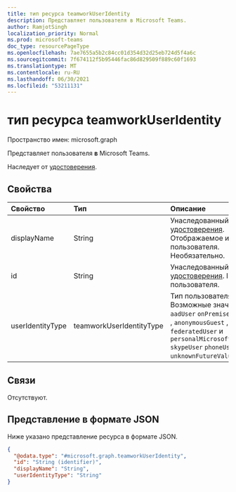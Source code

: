 ```yaml
---
title: тип ресурса teamworkUserIdentity
description: Представляет пользователя в Microsoft Teams.
author: RamjotSingh
localization_priority: Normal
ms.prod: microsoft-teams
doc_type: resourcePageType
ms.openlocfilehash: 7ae7655a5b2c84cc01d354d32d25eb724d5f4a6c
ms.sourcegitcommit: 7f674112f5b95446fac86d829509f889c60f1693
ms.translationtype: MT
ms.contentlocale: ru-RU
ms.lasthandoff: 06/30/2021
ms.locfileid: "53211131"
---
```

# <a name="teamworkuseridentity-resource-type"></a>тип ресурса teamworkUserIdentity

Пространство имен: microsoft.graph

Представляет пользователя **в** Microsoft Teams.


Наследует от [удостоверения](../resources/identity.md).

## <a name="properties"></a>Свойства
|Свойство|Тип|Описание|
|:---|:---|:---|
|displayName|String|Унаследованный от [удостоверения](../resources/identity.md). Отображаемое имя пользователя. Необязательно.|
|id|String|Унаследованный от [удостоверения](../resources/identity.md). ID пользователя. |
|userIdentityType|teamworkUserIdentityType| Тип пользователя. Возможные значения: `aadUser` `onPremiseAadUser` , , , , , `anonymousGuest` , `federatedUser` и `personalMicrosoftAccountUser` `skypeUser` `phoneUser` `unknownFutureValue` .|

## <a name="relationships"></a>Связи
Отсутствуют.

## <a name="json-representation"></a>Представление в формате JSON
Ниже указано представление ресурса в формате JSON.
<!-- {
  "blockType": "resource",
  "@odata.type": "microsoft.graph.teamworkUserIdentity"
}
-->
``` json
{
  "@odata.type": "#microsoft.graph.teamworkUserIdentity",
  "id": "String (identifier)",
  "displayName": "String",
  "userIdentityType": "String"
}
```

